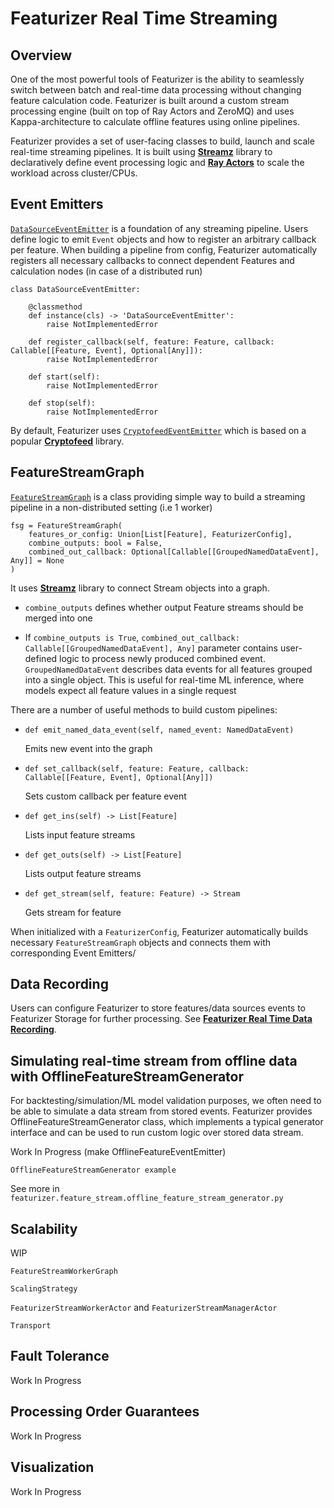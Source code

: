 # Featurizer Real Time Streaming

## Overview

One of the most powerful tools of Featurizer is the ability to seamlessly switch
between batch and real-time data processing without changing feature calculation code.
Featurizer is built around a custom stream processing engine (built on top of Ray Actors and ZeroMQ)
and uses Kappa-architecture to calculate offline features using online pipelines.

Featurizer provides a set of user-facing classes to build, launch and scale real-time streaming pipelines.
It is built using **[Streamz](https://github.com/python-streamz/streamz)** library to declaratively define event processing logic and 
**[Ray Actors](https://docs.ray.io/en/latest/ray-core/actors.html)** to scale the workload across cluster/CPUs.

## Event Emitters

[```DataSourceEventEmitter```](https://github.com/anovv/svoe/blob/main/featurizer/feature_stream/event_emitter/data_source_event_emitter.py) is a foundation of any streaming pipeline. Users define logic to emit ```Event``` objects and how to
register an arbitrary callback per feature. When building a pipeline from config, Featurizer automatically 
registers all necessary callbacks to connect dependent Features and calculation nodes (in case of a
distributed run)


```
class DataSourceEventEmitter:

    @classmethod
    def instance(cls) -> 'DataSourceEventEmitter':
        raise NotImplementedError

    def register_callback(self, feature: Feature, callback: Callable[[Feature, Event], Optional[Any]]):
        raise NotImplementedError

    def start(self):
        raise NotImplementedError

    def stop(self):
        raise NotImplementedError
```

By default, Featurizer uses [```CryptofeedEventEmitter```](https://github.com/anovv/svoe/blob/main/featurizer/feature_stream/event_emitter/cryptofeed_event_emitter.py)
which is based on a popular **[Cryptofeed](https://github.com/bmoscon/cryptofeed)** library.


##  FeatureStreamGraph

[```FeatureStreamGraph```](https://github.com/anovv/svoe/blob/main/featurizer/feature_stream/feature_stream_graph.py) 
is a class providing simple way to build a streaming pipeline in a non-distributed setting (i.e 1 worker)

```
fsg = FeatureStreamGraph(
    features_or_config: Union[List[Feature], FeaturizerConfig],
    combine_outputs: bool = False,
    combined_out_callback: Optional[Callable[[GroupedNamedDataEvent], Any]] = None
)
```

It uses **[Streamz](https://github.com/python-streamz/streamz)** library to connect Stream objects into a graph.

- ```combine_outputs``` defines whether output Feature streams should be merged into one

- If ```combine_outputs is True```, ```combined_out_callback: Callable[[GroupedNamedDataEvent], Any]``` parameter 
contains user-defined logic to process newly produced combined event. 
```GroupedNamedDataEvent``` describes data events for all features grouped into a single object. 
This is useful for real-time ML inference, where models expect all feature values in a single request

There are a number of useful methods to build custom pipelines:

- ```
  def emit_named_data_event(self, named_event: NamedDataEvent)
  ```
  
    Emits new event into the graph

- ```
  def set_callback(self, feature: Feature, callback: Callable[[Feature, Event], Optional[Any]])
  ```
  
    Sets custom callback per feature event


- ```
  def get_ins(self) -> List[Feature]
  ```
  
    Lists input feature streams

- ```
  def get_outs(self) -> List[Feature]
  ```
  
    Lists output feature streams

- ```
  def get_stream(self, feature: Feature) -> Stream
  ```
  
    Gets stream for feature


When initialized with a ```FeaturizerConfig```, Featurizer automatically builds necessary ```FeatureStreamGraph``` objects and
connects them with corresponding Event Emitters/ 

## Data Recording

Users can configure Featurizer to store features/data sources events to Featurizer Storage for further processing.
See **[Featurizer Real Time Data Recording](https://anovv.github.io/svoe/featurizer-real-time-data-recording/)**.

## Simulating real-time stream from offline data with OfflineFeatureStreamGenerator

For backtesting/simulation/ML model validation purposes, we often need to be able to simulate
a data stream from stored events. Featurizer provides OfflineFeatureStreamGenerator class, which
implements a typical generator interface and can be used to run custom logic over stored
data stream.

Work In Progress (make OfflineFeatureEventEmitter)

```
OfflineFeatureStreamGenerator example
```

See more in ```featurizer.feature_stream.offline_feature_stream_generator.py```


## Scalability

WIP

```FeatureStreamWorkerGraph```

```ScalingStrategy```

```FeaturizerStreamWorkerActor``` and ```FeaturizerStreamManagerActor```

```Transport```



## Fault Tolerance

Work In Progress

## Processing Order Guarantees

Work In Progress

## Visualization

Work In Progress

